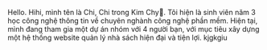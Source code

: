 Hello. Hihi, mình tên là Chi, Chi trong Kim Chy🤣. 
Tôi hiện là sinh viên năm 3 học công nghệ thông tin về chuyên nghành công nghệ phần mềm.
Hiện tại, mình đang tham gia một dự án nhóm với 4 người bạn, với mục tiêu xây dựng một hệ thống website quản lý nhà sách hiện đại và tiện lợi.
kjgkgiu
